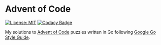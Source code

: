 # Advent of Code
[![License: MIT](https://img.shields.io/badge/License-MIT-yellow.svg)](https://opensource.org/licenses/MIT)
[![Codacy Badge](https://app.codacy.com/project/badge/Grade/6ea6d00f41c84862bd81744fb18a73b2)](https://app.codacy.com/gh/tu-vu/aoc/dashboard?utm_source=gh&utm_medium=referral&utm_content=&utm_campaign=Badge_grade)

My solutions to [Advent of Code](https://adventofcode.com/) puzzles written in Go following [Google Go Style Guide](https://google.github.io/styleguide/go/decisions).
